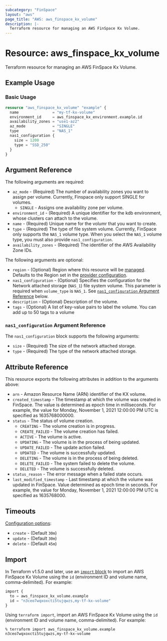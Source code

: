```yaml
---
subcategory: "FinSpace"
layout: "aws"
page_title: "AWS: aws_finspace_kx_volume"
description: |-
  Terraform resource for managing an AWS FinSpace Kx Volume.
---
```


# Resource: aws_finspace_kx_volume

Terraform resource for managing an AWS FinSpace Kx Volume.

## Example Usage

### Basic Usage

```terraform
resource "aws_finspace_kx_volume" "example" {
  name               = "my-tf-kx-volume"
  environment_id     = aws_finspace_kx_environment.example.id
  availability_zones = "use1-az2"
  az_mode            = "SINGLE"
  type               = "NAS_1"
  nas1_configuration {
    size = 1200
    type = "SSD_250"
  }
}
```

## Argument Reference

The following arguments are required:

* `az_mode` - (Required) The number of availability zones you want to assign per volume. Currently, Finspace only support SINGLE for volumes.
    * `SINGLE` - Assigns one availability zone per volume.
* `environment_id` - (Required) A unique identifier for the kdb environment, whose clusters can attach to the volume.
* `name` - (Required) Unique name for the volumr that you want to create.
* `type` - (Required) The type of file system volume. Currently, FinSpace only supports the `NAS_1` volume type. When you select the `NAS_1` volume type, you must also provide `nas1_configuration`.
* `availability_zones` - (Required) The identifier of the AWS Availability Zone IDs.

The following arguments are optional:

* `region` - (Optional) Region where this resource will be [managed](https://docs.aws.amazon.com/general/latest/gr/rande.html#regional-endpoints). Defaults to the Region set in the [provider configuration](https://registry.terraform.io/providers/hashicorp/aws/latest/docs#aws-configuration-reference).
* `nas1_configuration` - (Optional) Specifies the configuration for the Network attached storage (`NAS_1`) file system volume. This parameter is required when `volume_type` is `NAS_1`. See [`nas1_configuration` Argument Reference](#nas1_configuration-argument-reference) below.
* `description` - (Optional) Description of the volume.
* `tags` - (Optional) A list of key-value pairs to label the volume. You can add up to 50 tags to a volume

### `nas1_configuration` Argument Reference

The `nas1_configuration` block supports the following arguments:

* `size` - (Required) The size of the network attached storage.
* `type` - (Required) The type of the network attached storage.

## Attribute Reference

This resource exports the following attributes in addition to the arguments above:

* `arn` - Amazon Resource Name (ARN) identifier of the KX volume.
* `created_timestamp` - The timestamp at which the volume was created in FinSpace. The value is determined as epoch time in milliseconds. For example, the value for Monday, November 1, 2021 12:00:00 PM UTC is specified as 1635768000000.
* `status` - The status of volume creation.
    * `CREATING` - The volume creation is in progress.
    * `CREATE_FAILED` - The volume creation has failed.
    * `ACTIVE` - The volume is active.
    * `UPDATING` - The volume is in the process of being updated.
    * `UPDATE_FAILED` - The update action failed.
    * `UPDATED` - The volume is successfully updated.
    * `DELETING` - The volume is in the process of being deleted.
    * `DELETE_FAILED` - The system failed to delete the volume.
    * `DELETED` - The volume is successfully deleted.
* `status_reason` - The error message when a failed state occurs.
* `last_modified_timestamp` - Last timestamp at which the volume was updated in FinSpace. Value determined as epoch time in seconds. For example, the value for Monday, November 1, 2021 12:00:00 PM UTC is specified as 1635768000.

## Timeouts

[Configuration options](https://developer.hashicorp.com/terraform/language/resources/syntax#operation-timeouts):

* `create` - (Default `30m`)
* `update` - (Default `30m`)
* `delete` - (Default `45m`)

## Import

In Terraform v1.5.0 and later, use an [`import` block](https://developer.hashicorp.com/terraform/language/import) to import an AWS FinSpace Kx Volume using the `id` (environment ID and volume name, comma-delimited). For example:

```terraform
import {
  to = aws_finspace_kx_volume.example
  id = "n3ceo7wqxoxcti5tujqwzs,my-tf-kx-volume"
}
```

Using `terraform import`, import an AWS FinSpace Kx Volume using the `id` (environment ID and volume name, comma-delimited). For example:

```console
% terraform import aws_finspace_kx_volume.example n3ceo7wqxoxcti5tujqwzs,my-tf-kx-volume
```
